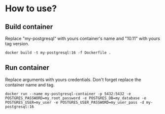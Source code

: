 # How to use?

## Build container

Replace "my-postgresql" with yours container's name and "10.11" with yours tag version. 

```shell
docker build -t my-postgresql:16 -f Dockerfile .
```
## Run container

Replace arguments with yours credentials. Don't forget replace the container name and tag.

```shell
docker run --name my-postgresql-container -p 5432:5432 -e POSTGRES_PASSWORD=my_root_password -e POSTGRES_DB=my_database -e POSTGRES_USER=my_user -e POSTGRES_USER_PASSWORD=my_user_pass -d my-postgresql:16
```